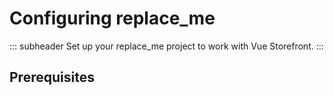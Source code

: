 # Configuring replace_me

::: subheader
Set up your replace_me project to work with Vue Storefront.
:::

## Prerequisites